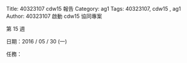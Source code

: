 Title: 40323107 cdw15 報告
Category: ag1
Tags: 40323107, cdw15 , ag1
Author: 40323107
啟動 cdw15 協同專案

<!-- PELICAN_END_SUMMARY -->

第 15 週

日期：2016 / 05 / 30 (一)

任務：

